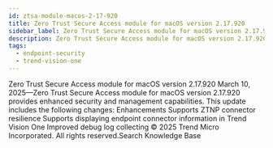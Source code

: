```yaml
---
id: ztsa-module-macos-2-17-920
title: Zero Trust Secure Access module for macOS version 2.17.920
sidebar_label: Zero Trust Secure Access module for macOS version 2.17.920
description: Zero Trust Secure Access module for macOS version 2.17.920
tags:
  - endpoint-security
  - trend-vision-one
---
```


 Zero Trust Secure Access module for macOS version 2.17.920 March 10, 2025—Zero Trust Secure Access module for macOS version 2.17.920 provides enhanced security and management capabilities. This update includes the following changes: Enhancements Supports ZTNP connector resilience Supports displaying endpoint connector information in Trend Vision One Improved debug log collecting © 2025 Trend Micro Incorporated. All rights reserved.Search Knowledge Base